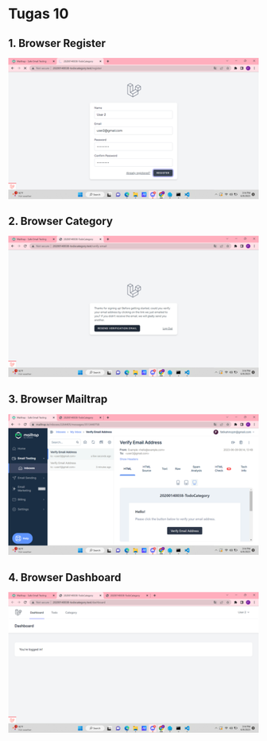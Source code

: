 # Tugas 10

## 1. Browser Register
![Alt text](screenshot/tugas10/register.png)
## 2. Browser Category
![Alt text](screenshot/tugas10/veriemail.png)
## 3. Browser Mailtrap
![Alt text](screenshot/tugas10/mailtrap.png)
## 4. Browser Dashboard
![Alt text](screenshot/tugas10/dashboard.png)

